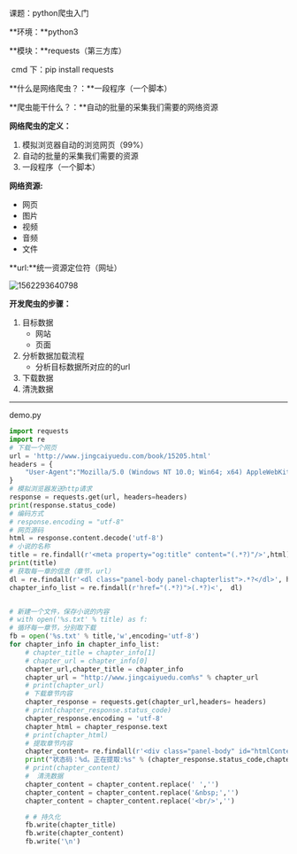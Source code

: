 课题：python爬虫入门

**环境：**python3

**模块：**requests（第三方库）

​			cmd 下：pip install requests

 **什么是网络爬虫？：**一段程序（一个脚本）

**爬虫能干什么？：**自动的批量的采集我们需要的网络资源

**网络爬虫的定义：**

1. 模拟浏览器自动的浏览网页（99%）
2. 自动的批量的采集我们需要的资源
3. 一段程序（一个脚本）

**网络资源:**

- 网页
- 图片
- 视频
- 音频
- 文件

**url:**统一资源定位符（网址）

![1562293640798](D:\笔记\爬虫\1爬虫入门(demo)\爬虫入门.assets\1562293640798-1562297328315.png)

**开发爬虫的步骤：**

1. 目标数据
   - 网站
   - 页面
2. 分析数据加载流程
   - 分析目标数据所对应的的url
3. 下载数据
4. 清洗数据

---

demo.py

~~~python
import requests
import re
# 下载一个网页
url = 'http://www.jingcaiyuedu.com/book/15205.html'
headers = {
    "User-Agent":"Mozilla/5.0 (Windows NT 10.0; Win64; x64) AppleWebKit/537.36 (KHTML, like Gecko) Chrome/74.0.3729.169 Safari/537.36"
}
# 模拟浏览器发送http请求
response = requests.get(url, headers=headers)
print(response.status_code)
# 编码方式
# response.encoding = "utf-8"
# 网页源码
html = response.content.decode('utf-8')
# 小说的名称
title = re.findall(r'<meta property="og:title" content="(.*?)"/>',html)[0]
print(title)
# 获取每一章的信息（章节，url）
dl = re.findall(r'<dl class="panel-body panel-chapterlist">.*?</dl>', html, re.S)[1]  # 列表
chapter_info_list = re.findall(r'href="(.*?)">(.*?)<',  dl)


# 新建一个文件，保存小说的内容
# with open('%s.txt' % title) as f:
# 循环每一章节，分别取下载
fb = open('%s.txt' % title,'w',encoding='utf-8')
for chapter_info in chapter_info_list:
    # chapter_title = chapter_info[1]
    # chapter_url = chapter_info[0]
    chapter_url,chapter_title = chapter_info
    chapter_url = "http://www.jingcaiyuedu.com%s" % chapter_url
    # print(chapter_url)
    # 下载章节内容
    chapter_response = requests.get(chapter_url,headers= headers)
    # print(chapter_response.status_code)
    chapter_response.encoding = 'utf-8'
    chapter_html = chapter_response.text
    # print(chapter_html)
    # 提取章节内容
    chapter_content= re.findall(r'<div class="panel-body" id="htmlContent">(.*?)</div>', chapter_html,re.S)[0]
    print("状态码：%d。正在提取:%s" % (chapter_response.status_code,chapter_title))
    # print(chapter_content)
    #  清洗数据
    chapter_content = chapter_content.replace(' ','')
    chapter_content = chapter_content.replace('&nbsp;','')
    chapter_content = chapter_content.replace('<br/>','')

    # # 持久化
    fb.write(chapter_title)
    fb.write(chapter_content)
    fb.write('\n')
~~~





